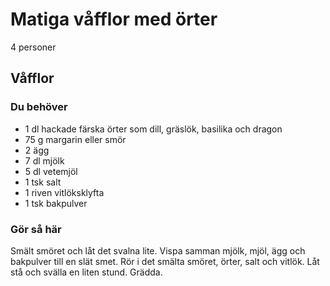 # Matiga våfflor med örter

4 personer

## Våfflor

### Du behöver

* 1 dl hackade färska örter som dill, gräslök, basilika och dragon
* 75 g margarin eller smör
* 2 ägg
* 7 dl mjölk
* 5 dl vetemjöl
* 1 tsk salt
* 1 riven vitlöksklyfta
* 1 tsk bakpulver

### Gör så här

Smält smöret och låt det svalna lite. Vispa samman mjölk, mjöl, ägg och bakpulver till en slät smet. Rör i det smälta smöret, örter, salt och vitlök. Låt stå och svälla en liten stund. Grädda.
